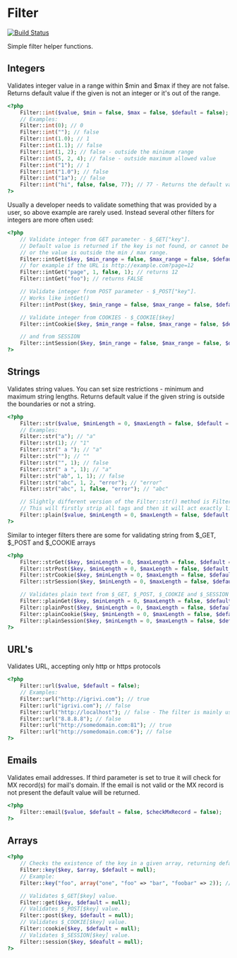 Filter
======

[![Build Status](https://travis-ci.org/SugiPHP/Filter.png)](https://travis-ci.org/SugiPHP/Filter)

Simple filter helper functions.

Integers
--------

Validates integer value in a range within $min and $max if they are not false.
Returns default value if the given is not an integer or it's out of the range.


```php
<?php
	Filter::int($value, $min = false, $max = false, $default = false);
	// Examples:
	Filter::int(0); // 0
	Filter::int(""); // false
	Filter::int(1.0); // 1
	Filter::int(1.1); // false
	Filter::int(1, 2); // false - outside the minimum range
	Filter::int(5, 2, 4); // false - outside maximum allowed value
	Filter::int("1"); // 1
	Filter::int("1.0"); // false
	Filter::int("1a"); // false
	Filter::int("hi", false, false, 77); // 77 - Returns the default value
?>
```

Usually a developer needs to validate something that was provided by a user, so above example are rarely used.
Instead several other filters for integers are more often used:

```php
<?php
	// Validate integer from GET parameter - $_GET["key"].
	// Default value is returned if the key is not found, or cannot be converted to an integer,
	// or the value is outside the min / max range.
	Filter::intGet($key, $min_range = false, $max_range = false, $default = false);
	// for example if the URL is http://example.com?page=12
	Filter::intGet("page", 1, false, 1); // returns 12
	Filter::intGet("foo"); // returns FALSE

	// Validate integer from POST parameter - $_POST["key"].
	// Works like intGet()
	Filter::intPost($key, $min_range = false, $max_range = false, $default = false);

	// Validate integer from COOKIES - $_COOKIE[$key]
	Filter::intCookie($key, $min_range = false, $max_range = false, $default = false);

	// and from SESSION
	Filter::intSession($key, $min_range = false, $max_range = false, $default = false);
?>
```


Strings
-------

Validates string values. You can set size restrictions - minimum and maximum string lengths.
Returns default value if the given string is outside the boundaries or not a string.

```php
<?php
	Filter::str($value, $minLength = 0, $maxLength = false, $default = false);
	// Examples:
	Filter::str("a"); // "a"
	Filter::str(1); // "1"
	Filter::str(" a "); // "a"
	Filter::str(""); // ""
	Filter::str("", 1); // false
	Filter::str(" a ", 1); // "a"
	Filter::str("ab", 1, 1); // false
	Filter::str("abc", 1, 2, "error"); // "error"
	Filter::str("abc", 1, false, "error"); // "abc"

	// Slightly different version of the Filter::str() method is Filter::plain()
	// This will firstly strip all tags and then it will act exactly like Filter::str() method.
	Filter::plain($value, $minLength = 0, $maxLength = false, $default = false);
?>
```

Similar to integer filters there are some for validating string from $_GET, $_POST and $_COOKIE arrays

```php
<?php
	Filter::strGet($key, $minLength = 0, $maxLength = false, $default = false);
	Filter::strPost($key, $minLength = 0, $maxLength = false, $default = false);
	Filter::strCookie($key, $minLength = 0, $maxLength = false, $default = false);
	Filter::strSession($key, $minLength = 0, $maxLength = false, $default = false);

	// Validates plain text from $_GET, $_POST, $_COOKIE and $_SESSION parameters
	Filter::plainGet($key, $minLength = 0, $maxLength = false, $default = false);
	Filter::plainPost($key, $minLength = 0, $maxLength = false, $default = false);
	Filter::plainCookie($key, $minLength = 0, $maxLength = false, $default = false);
	Filter::plainSession($key, $minLength = 0, $maxLength = false, $default = false);
?>
```

URL's
-----

Validates URL, accepting only http or https protocols

```php
<?php
	Filter::url($value, $default = false);
	// Examples:
	Filter::url("http://igrivi.com"); // true
	Filter::url("igrivi.com"); // false
	Filter::url("http://localhost"); // false - The filter is mainly used for user inputs, so when we need URL, we intentionally don't want localhost
	Filter::url("8.8.8.8"); // false
	Filter::url("http://somedomain.com:81"); // true
	Filter::url("http://somedomain.com:6"); // false
?>
```

Emails
------

Validates email addresses. If third parameter is set to true it will check for MX record(s) for mail's domain.
If the email is not valid or the MX record is not present the default value will be returned.

```php
<?php
	Filter::email($value, $default = false, $checkMxRecord = false);
?>
```

Arrays
------

```php
<?php
	// Checks the existence of the key in a given array, returning default value if $key is not present.
	Filter::key($key, $array, $default = null);
	// Example:
	Filter::key("foo", array("one", "foo" => "bar", "foobar" => 2)); // "bar"

	// Validates $_GET[$key] value.
	Filter::get($key, $default = null);
	// Validates $_POST[$key] value.
	Filter::post($key, $default = null);
	// Validates $_COOKIE[$key] value.
	Filter::cookie($key, $default = null);
	// Validates $_SESSION[$key] value.
	Filter::session($key, $deafult = null);
?>
```
